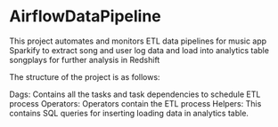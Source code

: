 # AirflowDataPipeline

This project automates and monitors ETL data pipelines for music app Sparkify to extract song and user log data and load into analytics table songplays for further analysis in Redshift

The structure of the project is as follows:

Dags: Contains all the tasks and task dependencies to schedule ETL process
Operators: Operators contain the ETL process
Helpers: This contains SQL queries for inserting loading data in analytics table.
